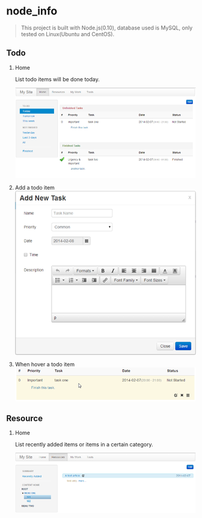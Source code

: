# node_info
>This project is built with Node.js(0.10), database used is MySQL, only tested on Linux(Ubuntu and CentOS).

## Todo
1. Home
	
	List todo items will be done today.
	
	![Todo home page](./docs/screenshots/todo-home.png)
2. Add a todo item
	![Add todo item](./docs/screenshots/todo-add.png)
3. When hover a todo item
	![When hover a todo item](./docs/screenshots/todo-hover.png)
	
## Resource
1. Home
	
	List recently added items or items in a certain category.
	
	![Resource home page](./docs/screenshots/resource-home.png)